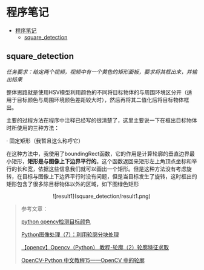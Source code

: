 # 程序笔记

<!-- TOC -->

- [程序笔记](#程序笔记)
    - [square_detection](#square_detection)

<!-- /TOC -->

## square_detection
*任务要求：给定两个视频，视频中有一个黄色的矩形面板，要求将其框出来，并输出结果*

整体思路就是使用HSV模型利用颜色的不同将目标物体的与周围环境区分开（适用于目标颜色与周围环境颜色差距较大时），然后再将其二值化后将目标物体框出。

主要的过程方法在程序中注释已经写的很清楚了，这里主要说一下在框出目标物体时所使用的三种方法：

· 固定矩形（我暂且这么称呼它）

在这种方法中，我使用了boundingRect函数，它的作用是计算轮廓的垂直边界最小矩形，**矩形是与图像上下边界平行的**。这个函数返回来矩形左上角顶点坐标和举行的长和宽，依据这些信息我们就可以画出一个矩形。但是这种方法没有考虑旋转，在目标与图像上下边界平行时没有问题，但是当目标发生了旋转，这时框出的矩形包含了很多除目标物体以外的区域，如下图绿色矩形

<div align=center>
![result1](square_detection/result1.png)
</div>

> 参考文章：
> 
> [python opencv检测目标颜色](https://blog.csdn.net/Lingdongtianxia/article/details/75194950)
>
> [Python图像处理（7）：利用轮廓分块处理](https://blog.csdn.net/lights_joy/article/details/46368197)
>
> [【opencv】Opencv（Python） 教程-轮廓（2）轮廓特征求取](https://blog.csdn.net/zj360202/article/details/79170265)
>
> [OpenCV-Python 中文教程15——OpenCV 中的轮廓](https://blog.csdn.net/zichen_ziqi/article/details/80912133)